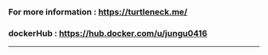 <!-- ### Each project has its own description on README.md
----------------------- -->
### For more information : https://turtleneck.me/
### dockerHub : https://hub.docker.com/u/jungu0416
-----------------------
